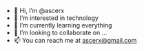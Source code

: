 - 👋 Hi, I’m @ascerx
- 👀 I’m interested in technology
- 🌱 I’m currently learning everything
- 💞️ I’m looking to collaborate on ...
- 📫 You can reach me at ascerx@gmail.com



